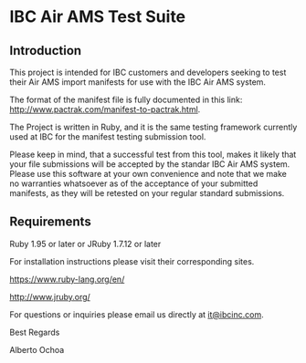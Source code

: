 IBC Air AMS Test Suite
======================

Introduction
------------

This project is intended for IBC customers and developers seeking to
test their Air AMS import manifests for use with the IBC Air AMS system.

The format of the manifest file is fully documented in this link:
http://www.pactrak.com/manifest-to-pactrak.html.

The Project is written in Ruby, and it is the same testing framework 
currently used at IBC for the manifest testing submission tool.

Please keep in mind, that a successful test from this tool, makes it 
likely that your file submissions will be accepted by the standar 
IBC Air AMS system.  Please use this software at your own convenience and note
that we make no warranties whatsoever as of the acceptance of your submitted
manifests, as they will be retested on your regular standard submissions.

Requirements
------------
Ruby 1.95 or later
or
JRuby 1.7.12 or later

For installation instructions please visit their corresponding sites.

https://www.ruby-lang.org/en/

http://www.jruby.org/

For questions or inquiries please email us directly at it@ibcinc.com.

Best Regards

Alberto Ochoa
